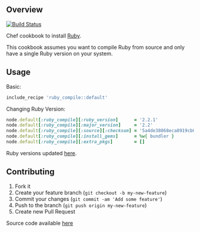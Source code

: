 ## Overview

[![Build Status](https://secure.travis-ci.org/pwelch/chef-ruby_compile.svg)](http://travis-ci.org/pwelch/chef-ruby_compile)

Chef cookbook to install [Ruby](https://www.ruby-lang.org/en/).

This cookbook assumes you want to compile Ruby from source and only have
a single Ruby version on your system.

## Usage

Basic:
```ruby
include_recipe 'ruby_compile::default'
```

Changing Ruby Version:
```ruby
node.default[:ruby_compile][:ruby_version]      = '2.2.1'
node.default[:ruby_compile][:major_version]     = '2.2'
node.default[:ruby_compile][:source][:checksum] = '5a4de38068eca8919cb087d338c0c2e3d72c9382c804fb27ab746e6c7819ab28'
node.default[:ruby_compile][:install_gems]      = %w{ bundler }
node.default[:ruby_compile][:extra_pkgs]        = []
```

Ruby versions updated [here](https://www.ruby-lang.org/en/downloads/).

## Contributing
1. Fork it
2. Create your feature branch (`git checkout -b my-new-feature`)
3. Commit your changes (`git commit -am 'Add some feature'`)
4. Push to the branch (`git push origin my-new-feature`)
5. Create new Pull Request

Source code available [here](https://github.com/pwelch/chef-ruby_compile)
